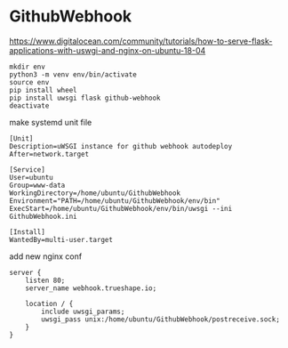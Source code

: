 # GithubWebhook
https://www.digitalocean.com/community/tutorials/how-to-serve-flask-applications-with-uswgi-and-nginx-on-ubuntu-18-04
```
mkdir env
python3 -m venv env/bin/activate
source env
pip install wheel
pip install uwsgi flask github-webhook
deactivate
````
make systemd unit file

```
[Unit]
Description=uWSGI instance for github webhook autodeploy
After=network.target

[Service]
User=ubuntu
Group=www-data
WorkingDirectory=/home/ubuntu/GithubWebhook
Environment="PATH=/home/ubuntu/GithubWebhook/env/bin"
ExecStart=/home/ubuntu/GithubWebhook/env/bin/uwsgi --ini GithubWebhook.ini

[Install]
WantedBy=multi-user.target
```

add new nginx conf
```
server {
    listen 80;
    server_name webhook.trueshape.io;

    location / {
        include uwsgi_params;
        uwsgi_pass unix:/home/ubuntu/GithubWebhook/postreceive.sock;
    }
}
```